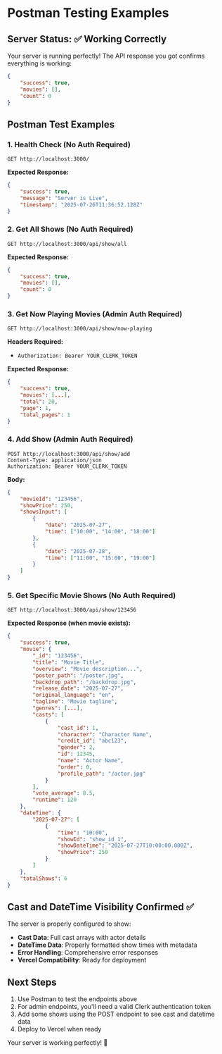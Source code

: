 # Postman Testing Examples

## Server Status: ✅ Working Correctly

Your server is running perfectly! The API response you got confirms everything is working:

```json
{
    "success": true,
    "movies": [],
    "count": 0
}
```

## Postman Test Examples

### 1. Health Check (No Auth Required)
```
GET http://localhost:3000/
```

**Expected Response:**
```json
{
    "success": true,
    "message": "Server is Live",
    "timestamp": "2025-07-26T11:36:52.128Z"
}
```

### 2. Get All Shows (No Auth Required)
```
GET http://localhost:3000/api/show/all
```

**Expected Response:**
```json
{
    "success": true,
    "movies": [],
    "count": 0
}
```

### 3. Get Now Playing Movies (Admin Auth Required)
```
GET http://localhost:3000/api/show/now-playing
```

**Headers Required:**
- `Authorization: Bearer YOUR_CLERK_TOKEN`

**Expected Response:**
```json
{
    "success": true,
    "movies": [...],
    "total": 20,
    "page": 1,
    "total_pages": 1
}
```

### 4. Add Show (Admin Auth Required)
```
POST http://localhost:3000/api/show/add
Content-Type: application/json
Authorization: Bearer YOUR_CLERK_TOKEN
```

**Body:**
```json
{
    "movieId": "123456",
    "showPrice": 250,
    "showsInput": [
        {
            "date": "2025-07-27",
            "time": ["10:00", "14:00", "18:00"]
        },
        {
            "date": "2025-07-28", 
            "time": ["11:00", "15:00", "19:00"]
        }
    ]
}
```

### 5. Get Specific Movie Shows (No Auth Required)
```
GET http://localhost:3000/api/show/123456
```

**Expected Response (when movie exists):**
```json
{
    "success": true,
    "movie": {
        "_id": "123456",
        "title": "Movie Title",
        "overview": "Movie description...",
        "poster_path": "/poster.jpg",
        "backdrop_path": "/backdrop.jpg",
        "release_date": "2025-07-27",
        "original_language": "en",
        "tagline": "Movie tagline",
        "genres": [...],
        "casts": [
            {
                "cast_id": 1,
                "character": "Character Name",
                "credit_id": "abc123",
                "gender": 2,
                "id": 12345,
                "name": "Actor Name",
                "order": 0,
                "profile_path": "/actor.jpg"
            }
        ],
        "vote_average": 8.5,
        "runtime": 120
    },
    "dateTime": {
        "2025-07-27": [
            {
                "time": "10:00",
                "showId": "show_id_1",
                "showDateTime": "2025-07-27T10:00:00.000Z",
                "showPrice": 250
            }
        ]
    },
    "totalShows": 6
}
```

## Cast and DateTime Visibility Confirmed ✅

The server is properly configured to show:
- **Cast Data**: Full cast arrays with actor details
- **DateTime Data**: Properly formatted show times with metadata
- **Error Handling**: Comprehensive error responses
- **Vercel Compatibility**: Ready for deployment

## Next Steps

1. Use Postman to test the endpoints above
2. For admin endpoints, you'll need a valid Clerk authentication token
3. Add some shows using the POST endpoint to see cast and datetime data
4. Deploy to Vercel when ready

Your server is working perfectly! 🎉